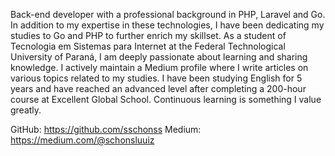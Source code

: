 Back-end developer with a professional background in PHP, Laravel and Go. In addition to my expertise in these technologies, I have been dedicating my studies to Go and PHP to further enrich my skillset. As a student of Tecnologia em Sistemas para Internet at the Federal Technological University of Paraná, I am deeply passionate about learning and sharing knowledge. I actively maintain a Medium profile where I write articles on various topics related to my studies. I have been studying English for 5 years and have reached an advanced level after completing a 200-hour course at Excellent Global School. Continuous learning is something I value greatly.

GitHub: https://github.com/sschonss
Medium: https://medium.com/@schonsluuiz

